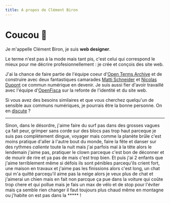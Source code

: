 ```yaml
---
title: A propos de Clément Biron
---
```


# Coucou 👋

Je m'appelle Clément Biron, je suis **web designer**.

Le terme n'est pas à la mode mais tant pis, c'est celui qui correspond le mieux pour me décrire profesionnellement : je crée et conçois des site web.

J'ai la chance de faire partie de l'équipe coeur d'[Open Terms Archive](https://opentermsarchive.org) et de construire avec deux fantastiques camarades [Matti Schneider](https://mattischneider.fr) et [Nicolas Dupont](https://www.linkedin.com/in/ndpnt/) ce commun numérique en devenir. Je suis aussi fier d'avoir travaillé avec l'équipe d'[OpenFisca](https://openfisca.org) sur la refonte de l'identité et du site web.

Si vous avez des besoins similaires et que vous cherchez quelqu'un de sensible aux communs numériques, je pourrais être la bonne personne. On en [discute](mailto:contact@clementbiron.com) ?

---

Sinon, dans le désordre, j'aime faire du surf pas dans des grosses vagues ça fait peur, grimper sans corde sur des blocs pas trop haut parceque je suis pas complètement dingue, voyager mais comme la planète brûle c'est moins pratique d'aller à l'autre bout du monde, faire la fête et danser sur des rythmes _caliente_ toute la nuit mais j'ai parfois mal à la tête alors le lendemain j'aime pas, pratiquer le clown parceque c'est bon de déconner et de mourir de rire et ya pas de mais c'est trop bien. Et puis j'ai 2 enfants que j'aime terriblement même si défois ils sont pénibles parcequ'ils crient fort, une maison en travaux et j'aime pas les finissions alors c'est long, un chat qui m'a quitté parcequ'il aime pas la neige alors je veux plus de chat et j'aimerai un chien mais en fait non parcque ça pue dans la voiture qui coûte trop chere et qui pollue mais je fais un max de vélo et de stop pour l'éviter mais ça semble rien changer il faut toujours plus chaud même en montagne ou j'habite on est pas dans la ***** !
